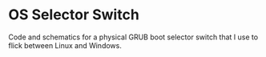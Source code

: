 # OS Selector Switch
Code and schematics for a physical GRUB boot selector switch that I use to flick between Linux and Windows.

